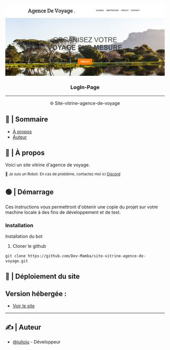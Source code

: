 <p align="center">
  <a href="" rel="noopener">
 <img src="/screen/1.PNG"></a>
</p>

<h3 align="center">LogIn-Page</h3>

---

<p align="center">🌐 Site-vitrine-agence-de-voyage
    <br> 
</p>

## 📝 | Sommaire

- [À propos](#about)
- [Auteur](#authors)

## 🧐 | À propos <a name = "about"></a>

Voici un site vitrine d'agence de voyage.

<sup>👾 Je suis un Robot. En cas de problème, contactez moi ici [Discord](https://discord.gg/W5vM25ec7e)</sup>


## 🟢 | Démarrage <a name = "getting_started"></a>

Ces instructions vous permettront d'obtenir une copie du projet sur votre machine locale à des fins de développement et de test. 


### Installation

Installation du bot

1. Cloner le github

```
git clone https://github.com/Dev-Mamba/site-vitrine-agence-de-voyage.git
```


## 🚀 | Déploiement du site</a>
## Version hébergée :
- [Voir le site](https://site-vitrine-agence-de-voyage.netlify.app/)

---


## ✍️ | Auteur <a name = "authors"></a>

- [@julioju](https://github.com/julioju1015) - Développeur


